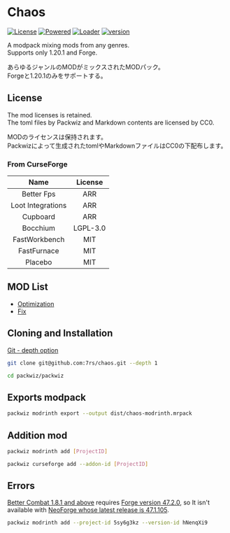 [license]: https://img.shields.io/github/license/7rs/chaos?labelColor=blue&color=black
[powered]: https://img.shields.io/badge/packwiz-black?label=powered&labelColor=red
[loader]: https://img.shields.io/badge/forge-black?label=loader&labelColor=purple
[version]: https://img.shields.io/badge/1.20.1-black?label=support&labelColor=green

# Chaos  

  [![License][license]](https://github.com/7rs/chaos/blob/main/LICENSE)
  [![Powered][powered]](https://packwiz.infra.link/)
  [![Loader][loader]](https://files.minecraftforge.net/net/minecraftforge/forge/index_1.20.1.html)
  [![version][version]](https://minecraft.fandom.com/wiki/Java_Edition_1.20.1)  

  A modpack mixing mods from any genres.  
  Supports only 1.20.1 and Forge.  

  あらゆるジャンルのMODがミックスされたMODパック。  
  Forgeと1.20.1のみをサポートする。  

## License  

  The mod licenses is retained.  
  The toml files by Packwiz and Markdown contents are licensed by CC0.  

  MODのライセンスは保持されます。  
  Packwizによって生成されたtomlやMarkdownファイルはCC0の下配布します。  

### From CurseForge  

  | Name | License |
  | :--: | :-----: |
  | Better Fps | ARR |
  | Loot Integrations | ARR |
  | Cupboard | ARR |
  | Bocchium | LGPL-3.0 |
  | FastWorkbench | MIT |
  | FastFurnace | MIT |
  | Placebo | MIT |  

## MOD List  

- [Optimization](resources/optimization.md)
- [Fix](resources/fix.md)

## Cloning and Installation  

  [Git - depth option](https://git-scm.com/docs/git-clone#Documentation/git-clone.txt-code--depthcodeemltdepthgtem)  

  ```sh
  git clone git@github.com:7rs/chaos.git --depth 1
  ```  

  ```sh
  cd packwiz/packwiz
  ```  

## Exports modpack

  ```sh
  packwiz modrinth export --output dist/chaos-modrinth.mrpack
  ```  

## Addition mod  

  ```sh
  packwiz modrinth add [ProjectID]
  ```  

  ```sh
  packwiz curseforge add --addon-id [ProjectID]
  ```  

[better-combat]: https://modrinth.com/mod/better-combat
[forge]: https://files.minecraftforge.net/net/minecraftforge/forge/index_1.20.1.html
[neoforge]: https://neoforged.net/

## Errors  

  [Better Combat 1.8.1 and above][better-combat] requires [Forge version 47.2.0][forge],
  so It isn't available with [NeoForge whose latest release is 47.1.105][neoforge].  

  ```sh
  packwiz modrinth add --project-id 5sy6g3kz --version-id hNenqXi9
  ```  
